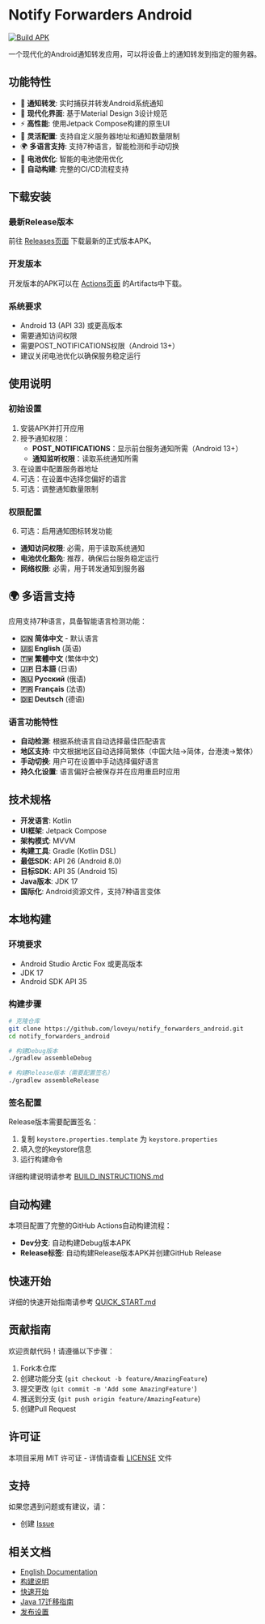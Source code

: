 # Notify Forwarders Android

[![Build APK](https://github.com/loveyu/notify_forwarders_android/actions/workflows/build.yml/badge.svg)](https://github.com/loveyu/notify_forwarders_android/actions/workflows/build.yml)

一个现代化的Android通知转发应用，可以将设备上的通知转发到指定的服务器。

## 功能特性

- 📱 **通知转发**: 实时捕获并转发Android系统通知
- 🎨 **现代化界面**: 基于Material Design 3设计规范
- ⚡ **高性能**: 使用Jetpack Compose构建的原生UI
- 🔧 **灵活配置**: 支持自定义服务器地址和通知数量限制
- 🌍 **多语言支持**: 支持7种语言，智能检测和手动切换
- 🔋 **电池优化**: 智能的电池使用优化
- 🚀 **自动构建**: 完整的CI/CD流程支持

## 下载安装

### 最新Release版本
前往 [Releases页面](https://github.com/loveyu/notify_forwarders_android/releases) 下载最新的正式版本APK。

### 开发版本
开发版本的APK可以在 [Actions页面](https://github.com/loveyu/notify_forwarders_android/actions) 的Artifacts中下载。

### 系统要求
- Android 13 (API 33) 或更高版本
- 需要通知访问权限
- 需要POST_NOTIFICATIONS权限（Android 13+）
- 建议关闭电池优化以确保服务稳定运行

## 使用说明

### 初始设置
1. 安装APK并打开应用
2. 授予通知权限：
   - **POST_NOTIFICATIONS**：显示前台服务通知所需（Android 13+）
   - **通知监听权限**：读取系统通知所需
3. 在设置中配置服务器地址
4. 可选：在设置中选择您偏好的语言
5. 可选：调整通知数量限制

### 权限配置
6. 可选：启用通知图标转发功能
- **通知访问权限**: 必需，用于读取系统通知
- **电池优化豁免**: 推荐，确保后台服务稳定运行
- **网络权限**: 必需，用于转发通知到服务器

## 🌍 多语言支持

应用支持7种语言，具备智能语言检测功能：

- **🇨🇳 简体中文** - 默认语言
- **🇺🇸 English** (英语)
- **🇹🇼 繁體中文** (繁体中文)
- **🇯🇵 日本語** (日语)
- **🇷🇺 Русский** (俄语)
- **🇫🇷 Français** (法语)
- **🇩🇪 Deutsch** (德语)

### 语言功能特性
- **自动检测**: 根据系统语言自动选择最佳匹配语言
- **地区支持**: 中文根据地区自动选择简繁体（中国大陆→简体，台港澳→繁体）
- **手动切换**: 用户可在设置中手动选择偏好语言
- **持久化设置**: 语言偏好会被保存并在应用重启时应用

## 技术规格

- **开发语言**: Kotlin
- **UI框架**: Jetpack Compose
- **架构模式**: MVVM
- **构建工具**: Gradle (Kotlin DSL)
- **最低SDK**: API 26 (Android 8.0)
- **目标SDK**: API 35 (Android 15)
- **Java版本**: JDK 17
- **国际化**: Android资源文件，支持7种语言变体

## 本地构建

### 环境要求
- Android Studio Arctic Fox 或更高版本
- JDK 17
- Android SDK API 35

### 构建步骤
```bash
# 克隆仓库
git clone https://github.com/loveyu/notify_forwarders_android.git
cd notify_forwarders_android

# 构建Debug版本
./gradlew assembleDebug

# 构建Release版本（需要配置签名）
./gradlew assembleRelease
```

### 签名配置
Release版本需要配置签名：
1. 复制 `keystore.properties.template` 为 `keystore.properties`
2. 填入您的keystore信息
3. 运行构建命令

详细构建说明请参考 [BUILD_INSTRUCTIONS.md](BUILD_INSTRUCTIONS.md)

## 自动构建

本项目配置了完整的GitHub Actions自动构建流程：

- **Dev分支**: 自动构建Debug版本APK
- **Release标签**: 自动构建Release版本APK并创建GitHub Release

## 快速开始

详细的快速开始指南请参考 [QUICK_START.md](QUICK_START.md)

## 贡献指南

欢迎贡献代码！请遵循以下步骤：

1. Fork本仓库
2. 创建功能分支 (`git checkout -b feature/AmazingFeature`)
3. 提交更改 (`git commit -m 'Add some AmazingFeature'`)
4. 推送到分支 (`git push origin feature/AmazingFeature`)
5. 创建Pull Request

## 许可证

本项目采用 MIT 许可证 - 详情请查看 [LICENSE](LICENSE) 文件

## 支持

如果您遇到问题或有建议，请：
- 创建 [Issue](https://github.com/loveyu/notify_forwarders_android/issues)

## 相关文档

- [English Documentation](README.md)
- [构建说明](BUILD_INSTRUCTIONS.md)
- [快速开始](QUICK_START.md)
- [Java 17迁移指南](JAVA17_MIGRATION.md)
- [发布设置](RELEASE_SETUP.md)
